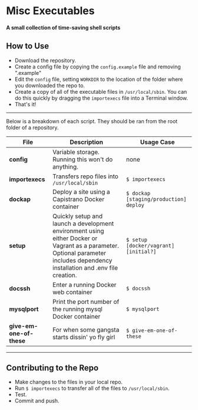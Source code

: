 # Misc Executables
#### A small collection of time-saving shell scripts

## How to Use
- Download the repository.
- Create a config file by copying the `config.example` file and removing ".example"
- Edit the `config` file, setting `WORKDIR` to the location of the folder where you downloaded the repo to.
- Create a copy of all of the executable files in `/usr/local/sbin`. You can do this quickly by dragging the `importexecs` file into a Terminal window.
- That's it!

---

Below is a breakdown of each script. They should be ran from the root folder of a repository.

| File | Description | Usage Case |
| --- | --- | --- |
| __config__ | Variable storage. Running this won't do anything. | none |
| __importexecs__ | Transfers repo files into `/usr/local/sbin` | `$ importexecs` |
| __dockap__ | Deploy a site using a Capistrano Docker container | `$ dockap [staging/production] deploy` |
| __setup__ | Quickly setup and launch a development environment using either Docker or Vagrant as a parameter. Optional parameter includes dependency installation and .env file creation. | `$ setup [docker/vagrant] [initial?]` |
| __docssh__ | Enter a running Docker web container | `$ docssh` |
| __mysqlport__ | Print the port number of the running mysql Docker container | `$ mysqlport` |
| __give-em-one-of-these__ | For when some gangsta starts dissin' yo fly girl | `$ give-em-one-of-these` |

---

## Contributing to the Repo
- Make changes to the files in your local repo.
- Run `$ importexecs` to transfer all of the files to `/usr/local/sbin`.
- Test.
- Commit and push.
